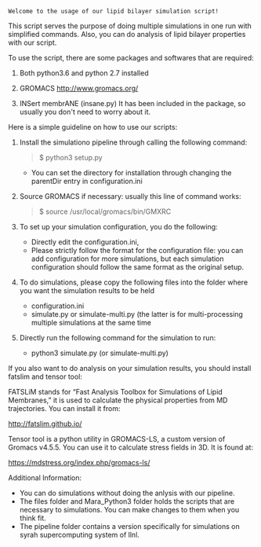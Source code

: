 	Welcome to the usage of our lipid bilayer simulation script! 

This script serves the purpose of doing multiple simulations in one run with simplified commands. Also, you can do analysis of lipid bilayer properties with our script. 

To use the script, there are some packages and softwares that are required:

1. Both python3.6 and python 2.7 installed

2. GROMACS
    http://www.gromacs.org/

3. INSert membrANE (insane.py)
It has been included in the package, so usually you don't need to worry about it.

Here is a simple guideline on how to use our scripts:

1. Install the simulationo pipeline through calling the following command:
	> $ python3 setup.py
	* You can set the directory for installation through changing the parentDir entry in configuration.ini

2. Source GROMACS if necessary: usually this line of command works:
	> $ source /usr/local/gromacs/bin/GMXRC

3. To set up your simulation configuration, you do the following:
    * Directly edit the configuration.ini, 
    * Please strictly follow the format for the configuration file: you can add configuration for more simulations, but each simulation configuration should follow the same format as the original setup.

4. To do simulations, please copy the following files into the folder where you want the simulation results to be held
	* configuration.ini
	* simulate.py or simulate-multi.py (the latter is for multi-processing multiple simulations at the same time

5. Directly run the following command for the simulation to run:
	- python3 simulate.py (or simulate-multi.py)

If you also want to do analysis on your simulation results, you should install 
fatslim and tensor tool:

FATSLiM stands for “Fast Analysis Toolbox for Simulations of Lipid Membranes,” it is used
to calculate the physical properties from MD trajectories. You can install it from:

http://fatslim.github.io/

Tensor tool is a python utility in GROMACS-LS, a custom version of Gromacs v4.5.5. You
can use it to calculate stress fields in 3D. It is found at:

https://mdstress.org/index.php/gromacs-ls/

Additional Information:

- You can do simulations without doing the anlysis with our pipeline.
- The files folder and Mara_Python3 folder holds the scripts that are necessary to simulations. You can make changes to them when you think fit.
- The pipeline folder contains a version specifically for simulations on syrah supercomputing system of llnl.
